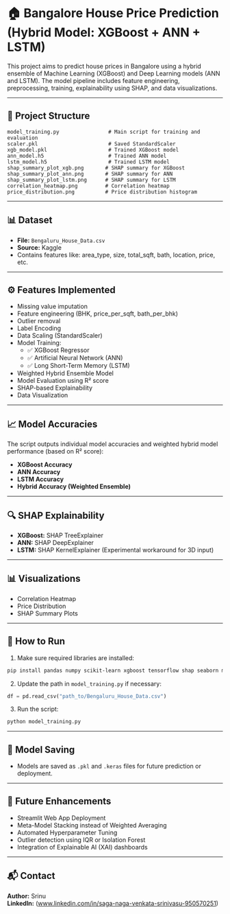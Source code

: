 
# 🏠 Bangalore House Price Prediction (Hybrid Model: XGBoost + ANN + LSTM)

This project aims to predict house prices in Bangalore using a hybrid ensemble of Machine Learning (XGBoost) and Deep Learning models (ANN and LSTM). The model pipeline includes feature engineering, preprocessing, training, explainability using SHAP, and data visualizations.

---

## 📁 Project Structure
```
model_training.py                # Main script for training and evaluation
scaler.pkl                       # Saved StandardScaler
xgb_model.pkl                    # Trained XGBoost model
ann_model.h5                     # Trained ANN model
lstm_model.h5                    # Trained LSTM model
shap_summary_plot_xgb.png       # SHAP summary for XGBoost
shap_summary_plot_ann.png       # SHAP summary for ANN
shap_summary_plot_lstm.png      # SHAP summary for LSTM
correlation_heatmap.png         # Correlation heatmap
price_distribution.png          # Price distribution histogram
```

---

## 📊 Dataset
- **File:** `Bengaluru_House_Data.csv`
- **Source:** Kaggle
- Contains features like: area_type, size, total_sqft, bath, location, price, etc.

---

## ⚙️ Features Implemented
- Missing value imputation
- Feature engineering (BHK, price_per_sqft, bath_per_bhk)
- Outlier removal
- Label Encoding
- Data Scaling (StandardScaler)
- Model Training:
  - ✅ XGBoost Regressor
  - ✅ Artificial Neural Network (ANN)
  - ✅ Long Short-Term Memory (LSTM)
- Weighted Hybrid Ensemble Model
- Model Evaluation using R² score
- SHAP-based Explainability
- Data Visualization

---

## 📈 Model Accuracies
The script outputs individual model accuracies and weighted hybrid model performance (based on R² score):
- **XGBoost Accuracy**
- **ANN Accuracy**
- **LSTM Accuracy**
- **Hybrid Accuracy (Weighted Ensemble)**

---

## 🔍 SHAP Explainability
- **XGBoost:** SHAP TreeExplainer
- **ANN:** SHAP DeepExplainer
- **LSTM:** SHAP KernelExplainer (Experimental workaround for 3D input)

---

## 📊 Visualizations
- Correlation Heatmap
- Price Distribution
- SHAP Summary Plots

---

## 🚀 How to Run
1. Make sure required libraries are installed:
```bash
pip install pandas numpy scikit-learn xgboost tensorflow shap seaborn matplotlib joblib
```

2. Update the path in `model_training.py` if necessary:
```python
df = pd.read_csv("path_to/Bengaluru_House_Data.csv")
```

3. Run the script:
```bash
python model_training.py
```

---

## 💾 Model Saving
- Models are saved as `.pkl` and `.keras` files for future prediction or deployment.

---

## 📂 Future Enhancements
- Streamlit Web App Deployment
- Meta-Model Stacking instead of Weighted Averaging
- Automated Hyperparameter Tuning
- Outlier detection using IQR or Isolation Forest
- Integration of Explainable AI (XAI) dashboards

---

## 📬 Contact
**Author:** Srinu  
**LinkedIn:** (www.linkedin.com/in/saga-naga-venkata-srinivasu-950570251)
